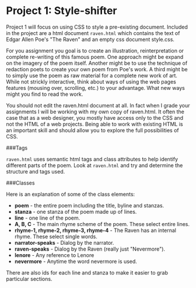 # Project 1: Style-shifter

Project 1 will focus on using CSS to style a pre-existing document. Included in the project are a html document <code>raven.html</code> which contains the text of Edgar Allen Poe's "The Raven" and an empty css document style.css. 

For you assignment you goal is to create an illustration, reinterpretation or complete re-writing of this famous poem. One approach might be expand on the imagery of the poem itself. Another might be to use the technique of redaction poets to create your own poem from Poe's work. A third might be to simply use the poem as raw material for a complete new work of art. While not strickly interactive, think about ways of using the web pages features (mousing over, scrolling, etc.) to your advantage. What new ways might you find to read the work.

You should not edit the raven.html document at all. In fact when I grade your assignments I will be working with my own copy of raven.html. It often the case that as a web designer, you mostly have access only to the CSS and not the HTML of a web projects. Being able to work with existing HTML is an important skill and should allow you to explore the full possibilities of CSS.

###Tags

<code>raven.html</code> uses semantic html tags and class attributes to help identify different parts of the poem. Look at <code>raven.html</code> and try and determine the structure and tags used.

###Classes

Here is an explanation of some of the class elements:

* **poem** - the entire poem including the title, byline and stanzas.
* **stanza** - one stanza of the poem made up of lines.
* **line** - one line of the poem.
* **A, B, C** - The main rhyme scheme of the poem. These select entire lines.
* **rhyme-1, rhyme-2, rhyme-3, rhyme-4** - The Raven has an internal rhyme. These select single words.
* **narrator-speaks** - Dialog by the narrator.
* **raven-speaks** - Dialog by the Raven (really just "Nevermore").
* **lenore** - Any reference to Lenore
* **nevermore** - Anytime the word nevermore is used.

There are also ids for each line and stanza to make it easier to grab particular sections.

